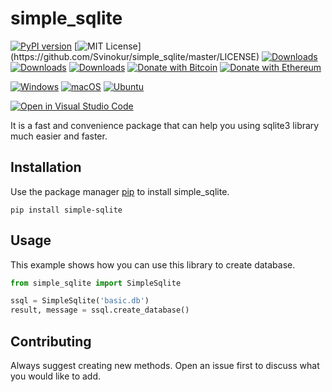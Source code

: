 # simple_sqlite

[![PyPI version](https://badge.fury.io/py/simple-sqlite.svg)](https://badge.fury.io/py/simple-sqlite)
[![MIT License](https://img.shields.io/apm/l/atomic-design-ui.svg?)](https://github.com/Svinokur/simple_sqlite/master/LICENSE)
[![Downloads](https://pepy.tech/badge/simple-sqlite)](https://pepy.tech/project/simple-sqlite)
[![Downloads](https://pepy.tech/badge/simple-sqlite/month)](https://pepy.tech/project/simple-sqlite)
[![Downloads](https://pepy.tech/badge/simple-sqlite/week)](https://pepy.tech/project/simple-sqlite)
[![Donate with Bitcoin](https://en.cryptobadges.io/badge/micro/32GJnnDrPkSKVzrRho84KwD5RsMW4ywMiW)](https://en.cryptobadges.io/donate/32GJnnDrPkSKVzrRho84KwD5RsMW4ywMiW)
[![Donate with Ethereum](https://en.cryptobadges.io/badge/micro/0xf2691CC12a70B4589edf081E059fD4A1c457417D)](https://en.cryptobadges.io/donate/0xf2691CC12a70B4589edf081E059fD4A1c457417D)

[![Windows](https://github.com/Svinokur/simple_sqlite/actions/workflows/windows-tests.yml/badge.svg)](https://github.com/Svinokur/simple_sqlite/actions/workflows/windows-tests.yml)
[![macOS](https://github.com/Svinokur/simple_sqlite/actions/workflows/macOS-tests.yml/badge.svg)](https://github.com/Svinokur/simple_sqlite/actions/workflows/macOS-tests.yml)
[![Ubuntu](https://github.com/Svinokur/simple_sqlite/actions/workflows/ubuntu-tests.yml/badge.svg)](https://github.com/Svinokur/simple_sqlite/actions/workflows/ubuntu-tests.yml)

[![Open in Visual Studio Code](https://open.vscode.dev/badges/open-in-vscode.svg)](https://open.vscode.dev/Svinokur/simple_sqlite)

It is a fast and convenience package that can help you using sqlite3 library much easier and faster.

## Installation

Use the package manager [pip](https://pip.pypa.io/en/stable/) to install simple_sqlite.

```
pip install simple-sqlite
```

## Usage
This example shows how you can use this library to create database.
```python
from simple_sqlite import SimpleSqlite

ssql = SimpleSqlite('basic.db')
result, message = ssql.create_database()

```

## Contributing
Always suggest creating new methods. Open an issue first to discuss what you would like to add.
